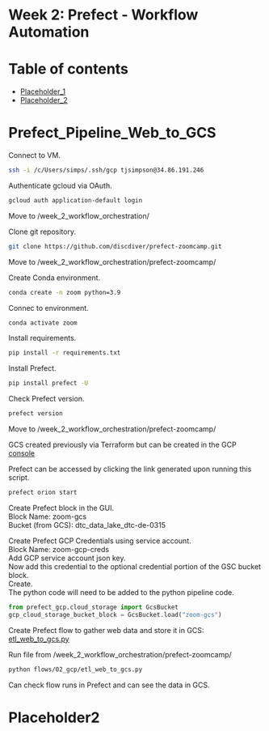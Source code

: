 # Week 2: Prefect - Workflow Automation

Table of contents
=================

<!--ts-->
   * [Placeholder_1](#Prefect_Pipeline_Web_to_GCS)
   * [Placeholder_2](#placeholder2)
<!--te-->

Prefect_Pipeline_Web_to_GCS
=================

Connect to VM.  
```bash
ssh -i /c/Users/simps/.ssh/gcp tjsimpson@34.86.191.246
```

Authenticate gcloud via OAuth.  
```bash
gcloud auth application-default login
```

Move to /week_2_workflow_orchestration/  

Clone git repository.  
```bash
git clone https://github.com/discdiver/prefect-zoomcamp.git
```

Move to /week_2_workflow_orchestration/prefect-zoomcamp/  

Create Conda environment.  
```bash
conda create -n zoom python=3.9
```

Connec to environment.  
```bash
conda activate zoom
```

Install requirements.  
```bash
pip install -r requirements.txt
```

Install Prefect.  
```bash
pip install prefect -U
```

Check Prefect version.  
```bash
prefect version
```

Move to /week_2_workflow_orchestration/prefect-zoomcamp/  

GCS created previously via Terraform but can be created in the GCP [console](console.cloud.google.com/storage/)  

Prefect can be accessed by clicking the link generated upon running this script.  
```bash
prefect orion start
```

Create Prefect block in the GUI.  
Block Name: zoom-gcs  
Bucket (from GCS): dtc_data_lake_dtc-de-0315  

Create Prefect GCP Credentials using service account.  
Block Name: zoom-gcp-creds  
Add GCP service account json key.  
Now add this credential to the optional credential portion of the GSC bucket block.  
Create.  
The python code will need to be added to the python pipeline code.  

```python
from prefect_gcp.cloud_storage import GcsBucket
gcp_cloud_storage_bucket_block = GcsBucket.load("zoom-gcs")
```

Create Prefect flow to gather web data and store it in GCS:  
[etl_web_to_gcs.py](https://github.com/TylerJSimpson/data_engineering_zoomcamp/blob/main/week_2/etl_web_to_gcs.py)  

Run file from /week_2_workflow_orchestration/prefect-zoomcamp/  

```bash
python flows/02_gcp/etl_web_to_gcs.py
```

Can check flow runs in Prefect and can see the data in GCS.  


Placeholder2
=================
